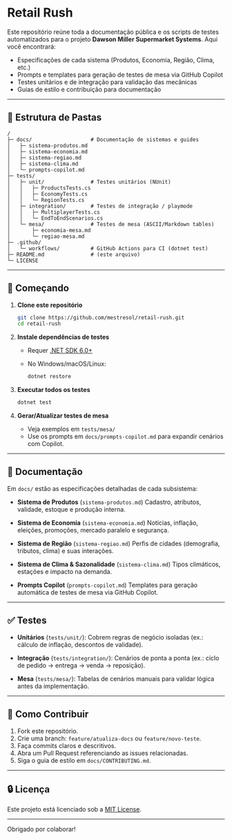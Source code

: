 # Retail Rush

Este repositório reúne toda a documentação pública e os scripts de testes automatizados para o projeto **Dawson Miller Supermarket Systems**. Aqui você encontrará:

- Especificações de cada sistema (Produtos, Economia, Região, Clima, etc.)  
- Prompts e templates para geração de testes de mesa via GitHub Copilot  
- Testes unitários e de integração para validação das mecânicas  
- Guias de estilo e contribuição para documentação  

---

## 📂 Estrutura de Pastas

```text
/
├─ docs/                   # Documentação de sistemas e guides
│   ├─ sistema-produtos.md
│   ├─ sistema-economia.md
│   ├─ sistema-regiao.md
│   ├─ sistema-clima.md
│   └─ prompts-copilot.md
├─ tests/
│   ├─ unit/               # Testes unitários (NUnit)
│   │   ├─ ProductsTests.cs
│   │   ├─ EconomyTests.cs
│   │   └─ RegionTests.cs
│   ├─ integration/        # Testes de integração / playmode
│   │   ├─ MultiplayerTests.cs
│   │   └─ EndToEndScenarios.cs
│   └─ mesa/               # Testes de mesa (ASCII/Markdown tables)
│       ├─ economia-mesa.md
│       └─ regiao-mesa.md
├─ .github/
│   └─ workflows/          # GitHub Actions para CI (dotnet test)
├─ README.md               # (este arquivo)
└─ LICENSE
````

---

## 🚀 Começando

1. **Clone este repositório**

   ```bash
   git clone https://github.com/mestresol/retail-rush.git
   cd retail-rush
   ```

2. **Instale dependências de testes**

   * Requer [.NET SDK 6.0+](https://dotnet.microsoft.com/download)
   * No Windows/macOS/Linux:

     ```bash
     dotnet restore
     ```

3. **Executar todos os testes**

   ```bash
   dotnet test
   ```

4. **Gerar/Atualizar testes de mesa**

   * Veja exemplos em `tests/mesa/`
   * Use os prompts em `docs/prompts-copilot.md` para expandir cenários com Copilot.

---

## 📖 Documentação

Em `docs/` estão as especificações detalhadas de cada subsistema:

* **Sistema de Produtos** (`sistema-produtos.md`)
  Cadastro, atributos, validade, estoque e produção interna.

* **Sistema de Economia** (`sistema-economia.md`)
  Notícias, inflação, eleições, promoções, mercado paralelo e segurança.

* **Sistema de Região** (`sistema-regiao.md`)
  Perfis de cidades (demografia, tributos, clima) e suas interações.

* **Sistema de Clima & Sazonalidade** (`sistema-clima.md`)
  Tipos climáticos, estações e impacto na demanda.

* **Prompts Copilot** (`prompts-copilot.md`)
  Templates para geração automática de testes de mesa via GitHub Copilot.

---

## ✅ Testes

* **Unitários** (`tests/unit/`):
  Cobrem regras de negócio isoladas (ex.: cálculo de inflação, descontos de validade).

* **Integração** (`tests/integration/`):
  Cenários de ponta a ponta (ex.: ciclo de pedido → entrega → venda → reposição).

* **Mesa** (`tests/mesa/`):
  Tabelas de cenários manuais para validar lógica antes da implementação.

---

## 🤝 Como Contribuir

1. Fork este repositório.
2. Crie uma branch: `feature/atualiza-docs` ou `feature/novo-teste`.
3. Faça commits claros e descritivos.
4. Abra um Pull Request referenciando as issues relacionadas.
5. Siga o guia de estilo em `docs/CONTRIBUTING.md`.

---

## 🔒 Licença

Este projeto está licenciado sob a [MIT License](LICENSE).

---

Obrigado por colaborar!


